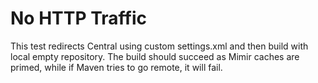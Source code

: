 # No HTTP Traffic

This test redirects Central using custom settings.xml and then build with local empty repository.
The build should succeed as Mimir caches are primed, while if Maven tries to go remote, it will
fail.